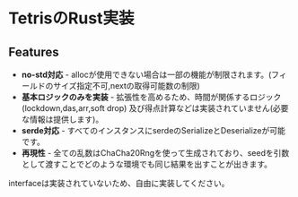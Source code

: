 TetrisのRust実装
===========================

## Features

- **no-std対応** - allocが使用できない場合は一部の機能が制限されます。(フィールドのサイズ指定不可,nextの取得可能数の制限)
- **基本ロジックのみを実装** - 拡張性を高めるため、時間が関係するロジック(lockdown,das,arr,soft drop)
  及び得点計算などは実装されていません(必要な情報は提供します)。
- **serde対応** - すべてのインスタンスにserdeのSerializeとDeserializeが可能です。
- **再現性** - 全ての乱数はChaCha20Rngを使って生成されており、seedを引数として渡すことでどのような環境でも同じ結果を出すことが出きます。

interfaceは実装されていないため、自由に実装してください。


